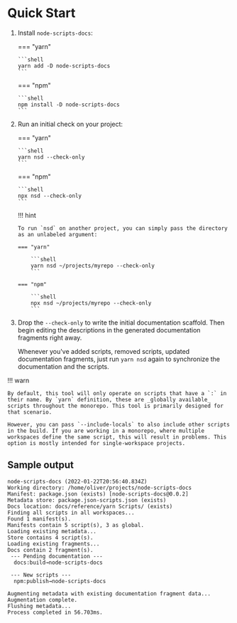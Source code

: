 # Quick Start

1.  Install `node-scripts-docs`:

    === "yarn"

        ```shell
        yarn add -D node-scripts-docs
        ```

    === "npm"

        ```shell
        npm install -D node-scripts-docs
        ```

1.  Run an initial check on your project:

    === "yarn"

        ```shell
        yarn nsd --check-only
        ```

    === "npm"

        ```shell
        npx nsd --check-only
        ```

    !!! hint

        To run `nsd` on another project, you can simply pass the directory as an unlabeled argument:

        === "yarn"

            ```shell
            yarn nsd ~/projects/myrepo --check-only
            ```

        === "npm"

            ```shell
            npx nsd ~/projects/myrepo --check-only
            ```

1.  Drop the `--check-only` to write the initial documentation scaffold. Then begin editing the descriptions in the generated documentation fragments right away.

    Whenever you've added scripts, removed scripts, updated documentation fragments, just run `yarn nsd` again to synchronize the documentation and the scripts.

!!! warn

    By default, this tool will only operate on scripts that have a `:` in their name. By `yarn` definition, these are _globally available_ scripts throughout the monorepo. This tool is primarily designed for that scenario.

    However, you can pass `--include-locals` to also include other scripts in the build. If you are working in a monorepo, where multiple workspaces define the same script, this will result in problems. This option is mostly intended for single-workspace projects.

## Sample output

```shell
node-scripts-docs (2022-01-22T20:56:40.834Z)
Working directory: /home/oliver/projects/node-scripts-docs
Manifest: package.json (exists) [node-scripts-docs@0.0.2]
Metadata store: package.json-scripts.json (exists)
Docs location: docs/reference/yarn Scripts/ (exists)
Finding all scripts in all workspaces...
Found 1 manifest(s).
Manifests contain 5 script(s), 3 as global.
Loading existing metadata...
Store contains 4 script(s).
Loading existing fragments...
Docs contain 2 fragment(s).
 --- Pending documentation ---
  docs:build→node-scripts-docs

 --- New scripts ---
  npm:publish→node-scripts-docs

Augmenting metadata with existing documentation fragment data...
Augmentation complete.
Flushing metadata...
Process completed in 56.703ms.
```
